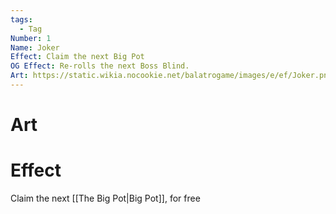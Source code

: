 ```yaml
---
tags:
  - Tag
Number: 1
Name: Joker
Effect: Claim the next Big Pot
OG Effect: Re-rolls the next Boss Blind.
Art: https://static.wikia.nocookie.net/balatrogame/images/e/ef/Joker.png/revision/latest?cb=20230925003651
---
```

# Art
# Effect
Claim the next [[The Big Pot|Big Pot]], for free